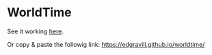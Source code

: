 # WorldTime

See it working [here](https://edgravill.github.io/worldtime/).

Or copy & paste the followig link: https://edgravill.github.io/worldtime/
